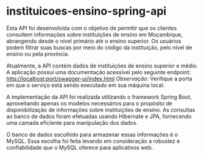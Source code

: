 # instituicoes-ensino-spring-api

Esta API foi desenvolvida com o objetivo de permitir que os clientes consultem informações sobre instituições de ensino em Moçambique, abrangendo desde o nível primário até o ensino superior. Os usuários podem filtrar suas buscas por meio do código da instituição, pelo nível de ensino ou pela província.

Atualmente, a API contém dados de instituições de ensino superior e médio. A aplicação possui uma documentação acessível pelo seguinte endpoint:
[http://localhost:port/swagger-ui/index.html](http://localhost:port/swagger-ui/index.html)
*Observação:* Verifique a porta em que o serviço está sendo executado em sua máquina local.

A implementação da API foi realizada utilizando o framework Spring Boot, aproveitando apenas os modelos necessários para o propósito de disponibilização de informações sobre instituições de ensino. As consultas ao banco de dados foram efetuadas usando Hibernate e JPA, fornecendo uma camada eficiente para manipulação dos dados.

O banco de dados escolhido para armazenar essas informações é o MySQL. Essa escolha foi feita levando em consideração a robustez e confiabilidade que o MySQL oferece para aplicativos web.
